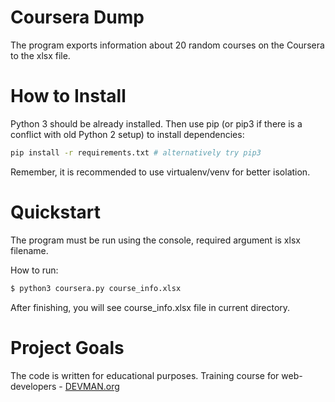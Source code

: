 # Coursera Dump

The program exports information about 20 random courses on the Coursera to the xlsx file.

# How to Install

Python 3 should be already installed. Then use pip (or pip3 if there is a conflict with old Python 2 setup) to install dependencies:
```bash
pip install -r requirements.txt # alternatively try pip3
```
Remember, it is recommended to use virtualenv/venv for better isolation.

# Quickstart

The program must be run using the console, required argument is xlsx filename.

How to run:
```bash
$ python3 coursera.py course_info.xlsx
```
After finishing, you will see course_info.xlsx file in current directory.

# Project Goals

The code is written for educational purposes. Training course for web-developers - [DEVMAN.org](https://devman.org)
